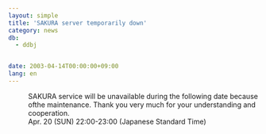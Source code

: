 ```yaml
---
layout: simple
title: 'SAKURA server temporarily down'
category: news
db:
  - ddbj


date: 2003-04-14T00:00:00+09:00
lang: en
---
```


<dd>SAKURA service will be unavailable during the following date because ofthe maintenance. Thank you very much for your understanding and cooperation.<br>
<dd>Apr. 20 (SUN) 22:00-23:00 (Japanese Standard Time)</dd>
</dd>
